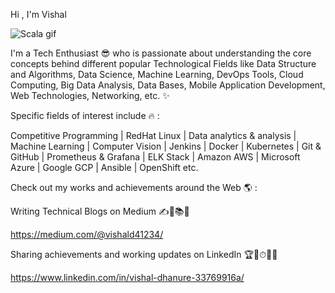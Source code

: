 Hi , I'm Vishal 

![Scala gif](https://raw.githubusercontent.com/Vi1234sh12/Vi1234sh12/main/Scala.gif)


I'm a Tech Enthusiast 😎 who is passionate about understanding the core concepts behind different popular Technological Fields like Data Structure and Algorithms, Data Science, Machine Learning, DevOps Tools, Cloud Computing, Big Data Analysis, Data Bases, Mobile Application Development, Web Technologies, Networking, etc. ✨

Specific fields of interest include 🔥 :

Competitive Programming | RedHat Linux | Data analytics & analysis | Machine Learning  | Computer Vision | Jenkins | Docker | Kubernetes | Git & GitHub | Prometheus & Grafana | ELK Stack | Amazon AWS | Microsoft Azure | Google GCP  | Ansible | OpenShift etc.

Check out my works and achievements around the Web 🌎 :

Writing Technical Blogs on Medium ✍📃📚💼

https://medium.com/@vishald41234/


Sharing achievements and working updates on LinkedIn 🏆🥇⏱👨‍✈️

https://www.linkedin.com/in/vishal-dhanure-33769916a/

